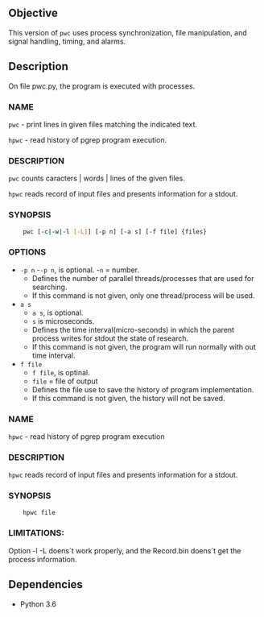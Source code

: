 ## Objective

This version of `pwc` uses process synchronization, file manipulation, and signal handling, timing, and alarms.

## Description

On file pwc.py, the program is executed with processes.

### NAME

`pwc` - print lines in given files matching the indicated text.

`hpwc` - read history of pgrep program execution.

### DESCRIPTION

`pwc` counts caracters | words | lines of the given files.

`hpwc` reads record of input files and presents information for a stdout.

### SYNOPSIS

```bash
    pwc [-c|-w|-l [-L]] [-p n] [-a s] [-f file] {files}
```

### OPTIONS

- `-p n` -`-p n`, is optional. -`n` = number.
  - Defines the number of parallel threads/processes that are used for searching.
  - If this command is not given, only one thread/process will be used.
- `a s`
  - `a s`, is optional.
  - `s` is microseconds.
  - Defines the time interval(micro-seconds) in which the parent process writes for stdout the state of research.
  - If this command is not given, the program will run normally with out time interval.
- `f file`
  - `f file`, is optinal.
  - `file` = file of output
  - Defines the file use to save the history of program implementation.
  - If this command is not given, the history will not be saved.

### NAME

`hpwc` - read history of pgrep program execution

### DESCRIPTION

`hpwc` reads record of input files and presents information for a stdout.

### SYNOPSIS

```bash
    hpwc file
```

### LIMITATIONS:

Option -l -L doens´t work properly, and the Record.bin doens´t get the process information.

## Dependencies

- Python 3.6

